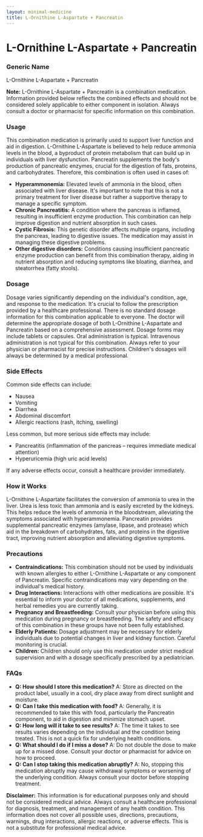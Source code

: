 ```yaml
---
layout: minimal-medicine
title: L-Ornithine L-Aspartate + Pancreatin
---
```


# L-Ornithine L-Aspartate + Pancreatin
### Generic Name
L-Ornithine L-Aspartate + Pancreatin

**Note:**  L-Ornithine L-Aspartate + Pancreatin is a combination medication.  Information provided below reflects the combined effects and should not be considered solely applicable to either component in isolation.  Always consult a doctor or pharmacist for specific information on this combination.


### Usage

This combination medication is primarily used to support liver function and aid in digestion.  L-Ornithine L-Aspartate is believed to help reduce ammonia levels in the blood, a byproduct of protein metabolism that can build up in individuals with liver dysfunction.  Pancreatin supplements the body's production of pancreatic enzymes, crucial for the digestion of fats, proteins, and carbohydrates. Therefore, this combination is often used in cases of:

* **Hyperammonemia:** Elevated levels of ammonia in the blood, often associated with liver disease.  It's important to note that this is not a primary treatment for liver disease but rather a supportive therapy to manage a specific symptom.
* **Chronic Pancreatitis:**  A condition where the pancreas is inflamed, resulting in insufficient enzyme production. This combination can help improve digestion and nutrient absorption in such cases.
* **Cystic Fibrosis:** This genetic disorder affects multiple organs, including the pancreas, leading to digestive issues.  The medication may assist in managing these digestive problems.
* **Other digestive disorders:** Conditions causing insufficient pancreatic enzyme production can benefit from this combination therapy, aiding in nutrient absorption and reducing symptoms like bloating, diarrhea, and steatorrhea (fatty stools).


### Dosage

Dosage varies significantly depending on the individual's condition, age, and response to the medication.  It's crucial to follow the prescription provided by a healthcare professional.  There is no standard dosage information for this combination applicable to everyone. The doctor will determine the appropriate dosage of both L-Ornithine L-Aspartate and Pancreatin based on a comprehensive assessment.  Dosage forms may include tablets or capsules. Oral administration is typical.  Intravenous administration is not typical for this combination.  Always refer to your physician or pharmacist for precise instructions.  Children's dosages will always be determined by a medical professional.

### Side Effects

Common side effects can include:

* Nausea
* Vomiting
* Diarrhea
* Abdominal discomfort
* Allergic reactions (rash, itching, swelling)

Less common, but more serious side effects may include:

* Pancreatitis (inflammation of the pancreas – requires immediate medical attention)
* Hyperuricemia (high uric acid levels)


If any adverse effects occur, consult a healthcare provider immediately.

### How it Works

L-Ornithine L-Aspartate facilitates the conversion of ammonia to urea in the liver. Urea is less toxic than ammonia and is easily excreted by the kidneys. This helps reduce the levels of ammonia in the bloodstream, alleviating the symptoms associated with hyperammonemia.  Pancreatin provides supplemental pancreatic enzymes (amylase, lipase, and protease) which aid in the breakdown of carbohydrates, fats, and proteins in the digestive tract, improving nutrient absorption and alleviating digestive symptoms.


### Precautions

* **Contraindications:** This combination should not be used by individuals with known allergies to either L-Ornithine L-Aspartate or any component of Pancreatin.  Specific contraindications may vary depending on the individual's medical history.
* **Drug Interactions:** Interactions with other medications are possible. It's essential to inform your doctor of all medications, supplements, and herbal remedies you are currently taking.
* **Pregnancy and Breastfeeding:** Consult your physician before using this medication during pregnancy or breastfeeding. The safety and efficacy of this combination in these groups have not been fully established.
* **Elderly Patients:**  Dosage adjustment may be necessary for elderly individuals due to potential changes in liver and kidney function.  Careful monitoring is crucial.
* **Children:**  Children should only use this medication under strict medical supervision and with a dosage specifically prescribed by a pediatrician.

### FAQs

* **Q: How should I store this medication?** A: Store as directed on the product label, usually in a cool, dry place away from direct sunlight and moisture.
* **Q: Can I take this medication with food?** A:  Generally, it is recommended to take this with food, particularly the Pancreatin component, to aid in digestion and minimize stomach upset.
* **Q: How long will it take to see results?** A: The time it takes to see results varies depending on the individual and the condition being treated.  This is not a quick fix for underlying health conditions.
* **Q: What should I do if I miss a dose?** A: Do not double the dose to make up for a missed dose. Consult your doctor or pharmacist for advice on how to proceed.
* **Q: Can I stop taking this medication abruptly?** A: No, stopping this medication abruptly may cause withdrawal symptoms or worsening of the underlying condition.  Always consult your doctor before stopping treatment.


**Disclaimer:** This information is for educational purposes only and should not be considered medical advice.  Always consult a healthcare professional for diagnosis, treatment, and management of any health condition.  This information does not cover all possible uses, directions, precautions, warnings, drug interactions, allergic reactions, or adverse effects.  This is not a substitute for professional medical advice.
